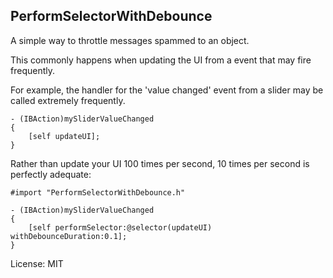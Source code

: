 


PerformSelectorWithDebounce
---------------------------


A simple way to throttle messages spammed to an object.  

This commonly happens when updating the UI from a event that may fire frequently.  



For example, the handler for the 'value changed' event from a slider may be called extremely frequently.


	- (IBAction)mySliderValueChanged
	{
		[self updateUI];
	}


Rather than update your UI 100 times per second, 10 times per second is perfectly adequate:
	
	#import "PerformSelectorWithDebounce.h"

	- (IBAction)mySliderValueChanged
	{
		[self performSelector:@selector(updateUI) withDebounceDuration:0.1];
	}




License: MIT

